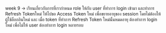 week 9 -> เรียนเกี่ยวกับการที่เรากำหนด role ให้กับ user ที่ทำการ login เข้ามา และทำการ Refresh Tokenใหม่ ให้ไปขอ Access Token ใหม่ เพื่อขยายอายุของ session โดยไม่ต้องให้ผู้ใช้ล็อกอินใหม่ และ เมื่อ token ที่ทำการ Refresh Token ใหม่นั้นหมดอายุ ต้องทำการ login ใหม่ เพื่อไม่ให้ user ต้องทำการ login หลายรอบ
